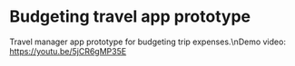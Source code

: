 # Budgeting travel app prototype
Travel manager app prototype for budgeting trip expenses.\nDemo video: https://youtu.be/5jCR6gMP35E
